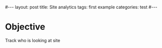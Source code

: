 #---
layout: post
title: Site analytics
tags: first  example
categories: test
#---

# Objective

Track who is looking at site